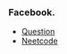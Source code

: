 ### Facebook.
* [Question](https://leetcode.com/problems/set-matrix-zeroes)
* [Neetcode](https://www.youtube.com/watch?v=T41rL0L3Pnw)